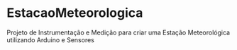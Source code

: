 # EstacaoMeteorologica
Projeto de Instrumentação e Medição para criar uma Estação Meteorológica utilizando Arduino e Sensores
